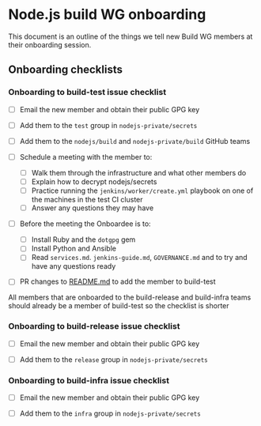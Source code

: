 # Node.js build WG onboarding

This document is an outline of the things we tell new Build WG members at their
onboarding session.

## Onboarding checklists

### Onboarding to build-test issue checklist

- [ ] Email the new member and obtain their public GPG key
- [ ] Add them to the `test` group in `nodejs-private/secrets`
- [ ] Add them to the `nodejs/build` and `nodejs-private/build` GitHub teams
- [ ] Schedule a meeting with the member to:
    - [ ] Walk them through the infrastructure and what other members do 
    - [ ] Explain how to decrypt nodejs/secrets 
    - [ ] Practice running the `jenkins/worker/create.yml` playbook
  on one of the machines in the test CI cluster
    - [ ] Answer any questions they may have
- [ ] Before the meeting the Onboardee is to:
  - [ ] Install Ruby and the `dotgpg` gem
  - [ ] Install Python and Ansible
  - [ ] Read `services.md`. `jenkins-guide.md`,
    `GOVERNANCE.md` and to try and have any questions ready
- [ ] PR changes to [README.md](./README.md#build-wg-members) to add the member to build-test


All members that are onboarded to the build-release and build-infra teams
should already be a member of build-test so the checklist is shorter

### Onboarding to build-release issue checklist

- [ ] Email the new member and obtain their public GPG key
- [ ] Add them to the `release` group in `nodejs-private/secrets`


### Onboarding to build-infra issue checklist

- [ ] Email the new member and obtain their public GPG key
- [ ] Add them to the `infra` group in `nodejs-private/secrets`


[`nodejs-private/secrets` repository]: https://github.com/nodejs-private/secrets
[Node.js Foundation calendar]: https://nodejs.org/calendar
